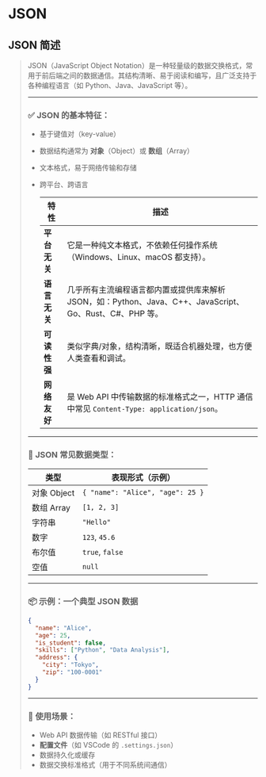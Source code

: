 # JSON

## JSON 简述

> JSON（JavaScript Object Notation）是一种轻量级的数据交换格式，常用于前后端之间的数据通信。其结构清晰、易于阅读和编写，且广泛支持于各种编程语言（如 Python、Java、JavaScript 等）。
>
> ------
>
> ### ✅ JSON 的基本特征：
>
> - 基于键值对（key-value）
>
> - 数据结构通常为 **对象**（Object）或 **数组**（Array）
>
> - 文本格式，易于网络传输和存储
>
> - 跨平台、跨语言
>
>   | 特性         | 描述                                                         |
>   | ------------ | ------------------------------------------------------------ |
>   | **平台无关** | 它是一种纯文本格式，不依赖任何操作系统（Windows、Linux、macOS 都支持）。 |
>   | **语言无关** | 几乎所有主流编程语言都内置或提供库来解析 JSON，如：Python、Java、C++、JavaScript、Go、Rust、C#、PHP 等。 |
>   | **可读性强** | 类似字典/对象，结构清晰，既适合机器处理，也方便人类查看和调试。 |
>   | **网络友好** | 是 Web API 中传输数据的标准格式之一，HTTP 通信中常见 `Content-Type: application/json`。 |
>
> ------
>
> ### 🔧 JSON 常见数据类型：
>
> | 类型        | 表现形式（示例）                 |
> | ----------- | -------------------------------- |
> | 对象 Object | `{ "name": "Alice", "age": 25 }` |
> | 数组 Array  | `[1, 2, 3]`                      |
> | 字符串      | `"Hello"`                        |
> | 数字        | `123`, `45.6`                    |
> | 布尔值      | `true`, `false`                  |
> | 空值        | `null`                           |
>
> ------
>
> ### 📦 示例：一个典型 JSON 数据
>
> ```json
> {
>   "name": "Alice",
>   "age": 25,
>   "is_student": false,
>   "skills": ["Python", "Data Analysis"],
>   "address": {
>     "city": "Tokyo",
>     "zip": "100-0001"
>   }
> }
> ```
>
> ------
>
> ### 📘 使用场景：
>
> - Web API 数据传输（如 RESTful 接口）
> - **配置文件**（如 VSCode 的 `.settings.json`）
> - 数据持久化或缓存
> - 数据交换标准格式（用于不同系统间通信）